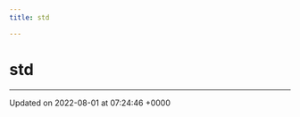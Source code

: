 ```yaml
---
title: std

---
```


# std








-------------------------------

Updated on 2022-08-01 at 07:24:46 +0000